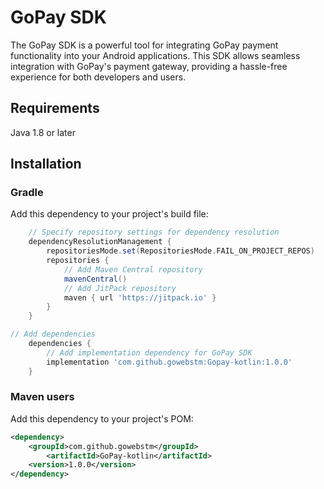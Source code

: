 # GoPay SDK

The GoPay SDK is a powerful tool for integrating GoPay payment functionality into your Android applications. This SDK allows seamless integration with GoPay's payment gateway, providing a hassle-free experience for both developers and users.

## Requirements

Java 1.8 or later

## Installation

### Gradle

Add this dependency to your project's build file:

```groovy
    // Specify repository settings for dependency resolution
    dependencyResolutionManagement {
        repositoriesMode.set(RepositoriesMode.FAIL_ON_PROJECT_REPOS)
        repositories {
            // Add Maven Central repository
            mavenCentral()
            // Add JitPack repository
            maven { url 'https://jitpack.io' }
        }
    }
```

```groovy
// Add dependencies
    dependencies {
        // Add implementation dependency for GoPay SDK
        implementation 'com.github.gowebstm:Gopay-kotlin:1.0.0'
    }
```

### Maven users

Add this dependency to your project's POM:

```xml
<dependency>
    <groupId>com.github.gowebstm</groupId>
        <artifactId>GoPay-kotlin</artifactId>
    <version>1.0.0</version>
</dependency>
```
